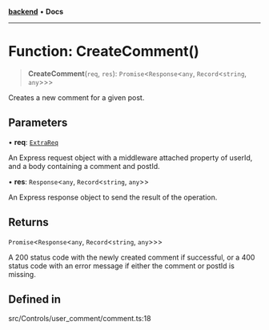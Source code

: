 [**backend**](../../../../README.md) • **Docs**

***

# Function: CreateComment()

> **CreateComment**(`req`, `res`): `Promise`\<`Response`\<`any`, `Record`\<`string`, `any`\>\>\>

Creates a new comment for a given post.

## Parameters

• **req**: [`ExtraReq`](../../../../type/interfaces/ExtraReq.md)

An Express request object with a middleware attached property of userId, and a body containing a comment and postId.

• **res**: `Response`\<`any`, `Record`\<`string`, `any`\>\>

An Express response object to send the result of the operation.

## Returns

`Promise`\<`Response`\<`any`, `Record`\<`string`, `any`\>\>\>

A 200 status code with the newly created comment if successful, or a 400 status code with an error message if either the comment or postId is missing.

## Defined in

src/Controls/user\_comment/comment.ts:18
